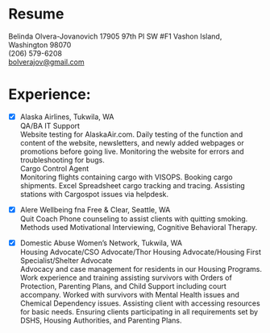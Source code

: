 # Resume
Belinda Olvera-Jovanovich
17905 97th Pl SW #F1 Vashon Island, Washington 98070  
(206) 579-6208  
bolverajov@gmail.com    
# Experience: 
-[x] Alaska Airlines, Tukwila, WA   
QA/BA IT Support     
Website testing for AlaskaAir.com. Daily testing of the function and content of the website, newsletters, and newly added webpages or promotions before going live. Monitoring the website for errors and troubleshooting for bugs.   
Cargo Control Agent      
Monitoring flights containing cargo with VISOPS. Booking cargo shipments.  Excel Spreadsheet cargo tracking and tracing.  Assisting stations with Cargospot issues via helpdesk.  
-[x] Alere Wellbeing fna Free & Clear, Seattle, WA   
Quit Coach 
Phone counseling to assist clients with quitting smoking.  Methods used Motivational Interviewing, Cognitive Behavioral Therapy.
-[x] Domestic Abuse Women’s Network, Tukwila, WA   
Housing Advocate/CSO Advocate/Thor Housing Advocate/Housing First Specialist/Shelter Advocate       
Advocacy and case management for residents in our Housing Programs.  Work experience and training assisting survivors with Orders of Protection, Parenting Plans, and Child Support including court accompany. Worked with survivors with Mental Health issues and Chemical Dependency issues.  Assisting client with accessing resources for basic needs. Ensuring clients participating in all requirements set by DSHS, Housing Authorities, and Parenting Plans. 

